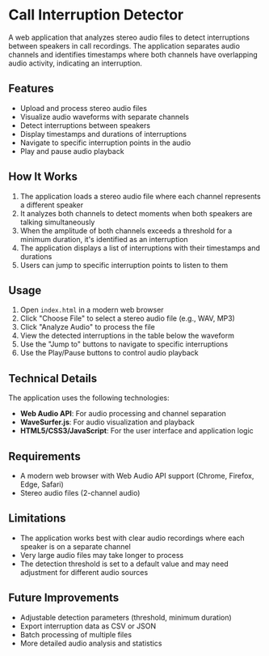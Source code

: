 # Call Interruption Detector

A web application that analyzes stereo audio files to detect interruptions between speakers in call recordings. The application separates audio channels and identifies timestamps where both channels have overlapping audio activity, indicating an interruption.

## Features

- Upload and process stereo audio files
- Visualize audio waveforms with separate channels
- Detect interruptions between speakers
- Display timestamps and durations of interruptions
- Navigate to specific interruption points in the audio
- Play and pause audio playback

## How It Works

1. The application loads a stereo audio file where each channel represents a different speaker
2. It analyzes both channels to detect moments when both speakers are talking simultaneously
3. When the amplitude of both channels exceeds a threshold for a minimum duration, it's identified as an interruption
4. The application displays a list of interruptions with their timestamps and durations
5. Users can jump to specific interruption points to listen to them

## Usage

1. Open `index.html` in a modern web browser
2. Click "Choose File" to select a stereo audio file (e.g., WAV, MP3)
3. Click "Analyze Audio" to process the file
4. View the detected interruptions in the table below the waveform
5. Use the "Jump to" buttons to navigate to specific interruptions
6. Use the Play/Pause buttons to control audio playback

## Technical Details

The application uses the following technologies:

- **Web Audio API**: For audio processing and channel separation
- **WaveSurfer.js**: For audio visualization and playback
- **HTML5/CSS3/JavaScript**: For the user interface and application logic

## Requirements

- A modern web browser with Web Audio API support (Chrome, Firefox, Edge, Safari)
- Stereo audio files (2-channel audio)

## Limitations

- The application works best with clear audio recordings where each speaker is on a separate channel
- Very large audio files may take longer to process
- The detection threshold is set to a default value and may need adjustment for different audio sources

## Future Improvements

- Adjustable detection parameters (threshold, minimum duration)
- Export interruption data as CSV or JSON
- Batch processing of multiple files
- More detailed audio analysis and statistics
